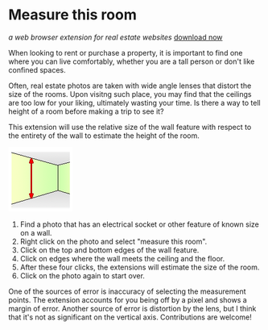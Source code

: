 Measure this room
==
*a web browser extension for real estate websites* [download now](https://github.com/AmadeusW/measure/releases/download/0%2C2/measure.0.2.crx)

When looking to rent or purchase a property, it is important to find one where you can live comfortably, whether you are a tall person or don't like confined spaces.

Often, real estate photos are taken with wide angle lenses that distort the size of the rooms. Upon visitng such place, you may find that the ceilings are too low for your liking, ultimately wasting your time. Is there a way to tell height of a room before making a trip to see it?

This extension will use the relative size of the wall feature with respect to the entirety of the wall to estimate the height of the room. 

![extension icon](icon128.png)

1. Find a photo that has an electrical socket or other feature of known size on a wall. 
2. Right click on the photo and select "measure this room".
3. Click on the top and bottom edges of the wall feature. 
4. Click on edges where the wall meets the ceiling and the floor. 
5. After these four clicks, the extensions will estimate the size of the room. 
6. Click on the photo again to start over.

One of the sources of error is inaccuracy of selecting the measurement points. The extension accounts for you being off by a pixel and shows a margin of error. Another source of error is distortion by the lens, but I think that it's not as significant on the vertical axis. Contributions are welcome!

